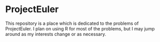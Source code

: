 ProjectEuler
============
This repository is a place which is dedicated to the problems of ProjectEuler.  I plan on using R for most of the problems, but I may jump around as my interests change or as necessary.
